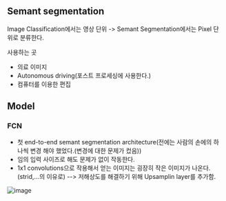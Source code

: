 ## Semant segmentation

Image Classification에서는 영상 단위 -> Semant Segmentation에서는 Pixel 단위로 분류한다. 

사용하는 곳
 - 의료 이미지
 - Autonomous driving(포스트 프로세싱에 사용한다.)
 - 컴퓨터를 이용한 편집


## Model

### FCN
 - 첫 end-to-end semant segmentation architecture(전에는 사람의 손에의 하나씩 변경 해야 했었다.(변경에 대한 문제가 컸음))
 - 임의 입력 사이즈로 해도 문제가 없이 작동한다. 
 - 1x1 convolutions으로 작용해서 얻는 이미지는 굉장히 작은 이미지가 나온다.(strid,...의 이유로)
 --> 저해상도를 해결하기 위해 Upsamplin layer를 추가함.
 
 
 
 
![image](https://user-images.githubusercontent.com/35412566/132618773-d6923f13-4c49-434b-aa94-b83d88e60b25.png)
